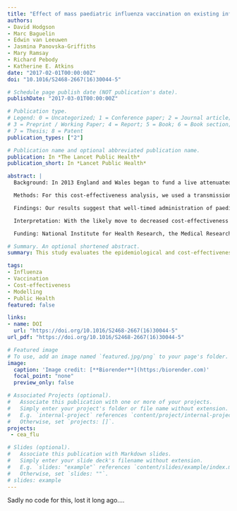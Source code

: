 ```yaml
---
title: "Effect of mass paediatric influenza vaccination on existing influenza vaccination programmes in England and Wales: a modelling and cost-effectiveness analysis"
authors:
- David Hodgson
- Marc Baguelin
- Edwin van Leeuwen
- Jasmina Panovska-Griffiths
- Mary Ramsay
- Richard Pebody
- Katherine E. Atkins
date: "2017-02-01T00:00:00Z"
doi: "10.1016/S2468-2667(16)30044-5"

# Schedule page publish date (NOT publication's date).
publishDate: "2017-03-01T00:00:00Z"

# Publication type.
# Legend: 0 = Uncategorized; 1 = Conference paper; 2 = Journal article;
# 3 = Preprint / Working Paper; 4 = Report; 5 = Book; 6 = Book section;
# 7 = Thesis; 8 = Patent
publication_types: ["2"]

# Publication name and optional abbreviated publication name.
publication: In *The Lancet Public Health*
publication_short: In *Lancet Public Health*

abstract: |
  Background: In 2013 England and Wales began to fund a live attenuated influenza vaccine programme for individuals aged 2-16 years. Mathematical modelling predicts substantial beneficial herd effects for the entire population as a result of reduced influenza transmission. With a decreased influenza-associated disease burden, existing immunisation programmes might be less cost-effective. The aim of this study was to assess the epidemiological effect and cost-effectiveness of the existing elderly and risk group vaccination programme under the new policy of mass paediatric vaccination in England.

  Methods: For this cost-effectiveness analysis, we used a transmission model of seasonal influenza calibrated to 14 seasons of weekly consultation and virology data in England and Wales. We combined this model with an economic evaluation to calculate the incremental cost-effectiveness ratios, measured in cost per quality-adjusted life-years (QALY) gained.

  Findings: Our results suggest that well-timed administration of paediatric vaccination would reduce the number of low-risk elderly influenza cases to a greater extent than would vaccination of the low-risk elderly themselves if the elderly uptake is achieved more slowly. Although high-risk vaccination remains cost-effective, substantial uncertainty exists as to whether low-risk elderly vaccination remains cost-effective, driven by the choice of cost-effectiveness threshold. Under base case assumptions and a cost-effectiveness threshold of £15,000 per QALY, the low-risk elderly seasonal vaccination programme will cease to be cost-effective with a mean incremental cost-effectiveness ratio of £22,000 per QALY and a probability of cost-effectiveness of 20%. However, under a £30,000 per QALY threshold, the programme will remain cost-effective with 83% probability.

  Interpretation: With the likely move to decreased cost-effectiveness thresholds, reassessment of existing risk group-based vaccine programme cost-effectiveness in the presence of the paediatric vaccination programme is needed.

  Funding: National Institute for Health Research, the Medical Research Council.

# Summary. An optional shortened abstract.
summary: This study evaluates the epidemiological and cost-effectiveness impacts of mass paediatric influenza vaccination on existing elderly and risk-group programmes in England and Wales.

tags:
- Influenza
- Vaccination
- Cost-effectiveness
- Modelling
- Public Health
featured: false

links:
- name: DOI
  url: "https://doi.org/10.1016/S2468-2667(16)30044-5"
url_pdf: "https://doi.org/10.1016/S2468-2667(16)30044-5"

# Featured image
# To use, add an image named `featured.jpg/png` to your page's folder. 
image:
  caption: 'Image credit: [**Biorender**](https:/biorender.com)'
  focal_point: "none"
  preview_only: false

# Associated Projects (optional).
#   Associate this publication with one or more of your projects.
#   Simply enter your project's folder or file name without extension.
#   E.g. `internal-project` references `content/project/internal-project/index.md`.
#   Otherwise, set `projects: []`.
projects:
 - cea_flu

# Slides (optional).
#   Associate this publication with Markdown slides.
#   Simply enter your slide deck's filename without extension.
#   E.g. `slides: "example"` references `content/slides/example/index.md`.
#   Otherwise, set `slides: ""`.
# slides: example
---
```


Sadly no code for this, lost it long ago....

